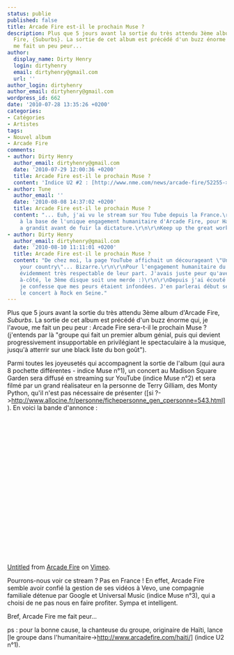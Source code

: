 ```yaml
---
status: publie
published: false
title: Arcade Fire est-il le prochain Muse ?
description: Plus que 5 jours avant la sortie du très attendu 3ème album d'Arcade
  Fire, {Suburbs}. La sortie de cet album est précédé d'un buzz énorme qui, je l'avoue,
  me fait un peu peur...
author:
  display_name: Dirty Henry
  login: dirtyhenry
  email: dirtyhenry@gmail.com
  url: ''
author_login: dirtyhenry
author_email: dirtyhenry@gmail.com
wordpress_id: 662
date: '2010-07-28 13:35:26 +0200'
categories:
- Catégories
- Artistes
tags:
- Nouvel album
- Arcade Fire
comments:
- author: Dirty Henry
  author_email: dirtyhenry@gmail.com
  date: '2010-07-29 12:00:36 +0200'
  title: Arcade Fire est-il le prochain Muse ?
  content: 'Indice U2 #2 : [http://www.nme.com/news/arcade-fire/52255->http://www.nme.com/news/arcade-fire/52255]'
- author: Tune
  author_email: ''
  date: '2010-08-08 14:37:02 +0200'
  title: Arcade Fire est-il le prochain Muse ?
  content: "... Euh, j'ai vu le stream sur You Tube depuis la France.\r\nRegine est
    à la base de l'unique engagement humanitaire d'Arcade Fire, pour Haiti, où elle
    a grandit avant de fuir la dictature.\r\n\r\nKeep up the great work."
- author: Dirty Henry
  author_email: dirtyhenry@gmail.com
  date: '2010-08-10 11:11:01 +0200'
  title: Arcade Fire est-il le prochain Muse ?
  content: "De chez moi, la page YouTube affichait un décourageant \"Unavailable in
    your country\"... Bizarre.\r\n\r\nPour l'engagement humanitaire du groupe, c'est
    évidemment très respectable de leur part. J'avais juste peur qu'avec tous ces
    à-côté, le 3ème disque soit une merde :)\r\n\r\nDepuis j'ai écouté le disque et
    je confesse que mes peurs étaient infondées. J'en parlerai début septembre, après
    le concert à Rock en Seine."
---
```

Plus que 5 jours avant la sortie du très attendu 3ème album d'Arcade Fire, *Suburbs*. La sortie de cet album est précédé d'un buzz énorme qui, je l'avoue, me fait un peu peur : Arcade Fire sera-t-il le prochain Muse ? (j'entends par là "groupe qui fait un premier album génial, puis qui devient progressivement insupportable en privilégiant le spectaculaire à la musique, jusqu'à atterrir sur une black liste du bon goût").

Parmi toutes les joyeusetés qui accompagnent la sortie de l'album (qui aura 8 pochette différentes - indice Muse n°1), un concert au Madison Square Garden sera diffusé en streaming sur YouTube (indice Muse n°2) et sera filmé par un grand réalisateur en la personne de Terry Gilliam, des Monty Python, qu'il n'est pas nécessaire de présenter ([si ?->http://www.allocine.fr/personne/fichepersonne_gen_cpersonne=543.html]). En voici la bande d'annonce : 

<object width="500" height="320"><param name="allowfullscreen" value="true" /><param name="allowscriptaccess" value="always" /><param name="movie" value="http://vimeo.com/moogaloop.swf?clip_id=13497165&server=vimeo.com&show_title=1&show_byline=1&show_portrait=0&color=&fullscreen=1" /><embed src="http://vimeo.com/moogaloop.swf?clip_id=13497165&server=vimeo.com&show_title=1&show_byline=1&show_portrait=0&color=&fullscreen=1" type="application/x-shockwave-flash" allowfullscreen="true" allowscriptaccess="always" width="500" height="320"></embed></object><p><a href="http://vimeo.com/13497165">Untitled</a> from <a href="http://vimeo.com/user4312586">Arcade Fire</a> on <a href="http://vimeo.com">Vimeo</a>.</p>

Pourrons-nous voir ce stream ? Pas en France ! En effet, Arcade Fire semble avoir confié la gestion de ses vidéos à Vevo, une compagnie familiale détenue par Google et Universal Music (indice Muse n°3), qui a choisi de ne pas nous en faire profiter. Sympa et intelligent.

Bref, Arcade Fire me fait peur...

ps : pour la bonne cause, la chanteuse du groupe, originaire de Haïti, lance [le groupe dans l'humanitaire->http://www.arcadefire.com/haiti/] (indice U2 n°1).
